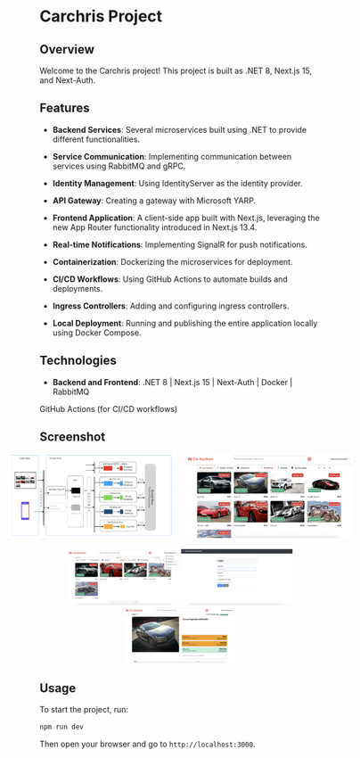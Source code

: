 # Carchris Project

## Overview
Welcome to the Carchris project! This project is built as .NET 8, Next.js 15, and Next-Auth. 

## Features
- **Backend Services**: Several microservices built using .NET to provide different functionalities.

- **Service Communication**: Implementing communication between services using RabbitMQ and gRPC.

- **Identity Management**: Using IdentityServer as the identity provider.

- **API Gateway**: Creating a gateway with Microsoft YARP.

- **Frontend Application**: A client-side app built with Next.js, leveraging the new App Router functionality introduced in Next.js 13.4.

- **Real-time Notifications**: Implementing SignalR for push notifications.

- **Containerization**: Dockerizing the microservices for deployment.

- **CI/CD Workflows**: Using GitHub Actions to automate builds and deployments.

- **Ingress Controllers**: Adding and configuring ingress controllers.

- **Local Deployment**: Running and publishing the entire application locally using Docker Compose.

## Technologies

- **Backend and Frontend**: .NET 8 | Next.js 15 | Next-Auth | Docker | RabbitMQ

GitHub Actions (for CI/CD workflows)

## Screenshot
<div style="display: flex; justify-content: center; gap: 20px;">
  <img src="specs/1.png" alt="Image 1" width="300" />
  <img src="specs/2.png" alt="Image 2" width="300" />
</div>
<div style="text-align: center; margin-top: 20px;">
  <img src="specs/3.png" alt="Image 3" width="200" />
  <img src="specs/4.png" alt="Image 4" width="200" />
  <img src="specs/5.png" alt="Image 5" width="200" />
</div>

<!-- 
## Installation
To install the project, follow these steps:

1. Clone the repository:
  ```bash
  git clone https://github.com/yourusername/Carchris.git
  ```
2. Navigate to the project directory:
  ```bash
  cd Carchris
  ```
3. Install the dependencies:
  ```bash
  npm install
  ``` -->

## Usage
To start the project, run:
```bash
npm run dev
```
Then open your browser and go to `http://localhost:3000`.
<!-- 
## Contributing
We welcome contributions! Please read our [contributing guidelines](CONTRIBUTING.md) for more details.

## License
This project is licensed under the MIT License. See the [LICENSE](LICENSE) file for more information.

## Contact
If you have any questions or feedback, please feel free to reach out to us at [your email address].

Thank you for using Carchris! -->